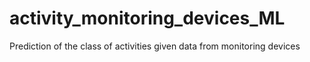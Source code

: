 # activity_monitoring_devices_ML
Prediction of the class of activities given data from monitoring devices
